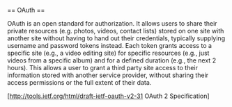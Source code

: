 == OAuth ==

OAuth is an open standard for authorization. It allows users to share their private resources (e.g. photos, videos, contact lists) stored on one site with another site without having to hand out their credentials, typically supplying username and password tokens instead. Each token grants access to a specific site (e.g., a video editing site) for specific resources (e.g., just videos from a specific album) and for a defined duration (e.g., the next 2 hours). This allows a user to grant a third party site access to their information stored with another service provider, without sharing their access permissions or the full extent of their data.

[http://tools.ietf.org/html/draft-ietf-oauth-v2-31 OAuth 2 Specification]